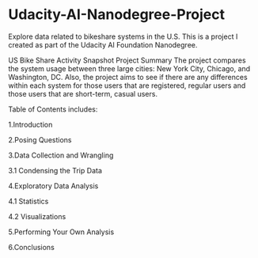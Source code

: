 # Udacity-AI-Nanodegree-Project

Explore data related to bikeshare systems in the U.S. This is a project I created as part of the Udacity AI Foundation Nanodegree.

US Bike Share Activity Snapshot Project Summary The project compares the system usage between three large cities: New York City, Chicago, and Washington, DC. Also, the project aims to see if there are any differences within each system for those users that are registered, regular users and those users that are short-term, casual users.

Table of Contents includes:

1.Introduction

2.Posing Questions

3.Data Collection and Wrangling

  3.1 Condensing the Trip Data

4.Exploratory Data Analysis

  4.1 Statistics

  4.2 Visualizations

5.Performing Your Own Analysis

6.Conclusions
